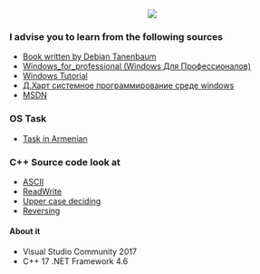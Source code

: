 <p align="center">
<img src="https://i.gyazo.com/4a3c9ad243b572e235d2ef8a318e4b26.png">
</p>


### I advise you to learn from the following sources  <br>

* [Book written by Debian Tanenbaum](https://drive.google.com/open?id=0By1MH5wlD0LhYUU1ajBwYmlvT00) <br> 
* [Windows_for_professional (Windows Для Профессионалов)](https://drive.google.com/open?id=0By1MH5wlD0LhYUYySEU4NDc5cTA) <br> 
* [Windows Tutorial](https://github.com/VanHakobyan/OperatingSystemWithCPP/blob/master/WindowsTutorial.docx) <br> 
* [Д.Харт системное программирование среде windows](https://drive.google.com/open?id=0By1MH5wlD0LhRXVLSmdRUF9jOG8) <br> 
* [MSDN](https://msdn.microsoft.com/en-us/) <br> 

### OS Task

* [Task in Armenian](https://github.com/VanHakobyan/OperatingSystemWithCPP/blob/master/Tasks.docx) <br> 


### C++ Source code look at

* [ASCII](https://github.com/VanHakobyan/OperatingSystemWithCPP/blob/master/Masiv10Symbol/ASCII/Source.cpp) <br>
* [ReadWrite](https://github.com/VanHakobyan/OperatingSystemWithCPP/blob/master/Masiv10Symbol/ReadWrite/Source.cpp) <br>
* [Upper case deciding](https://github.com/VanHakobyan/OperatingSystemWithCPP/blob/master/24_02_17/CreateFileUpper/Source.cpp) <br>
* [Reversing](https://github.com/VanHakobyan/OperatingSystemWithCPP/blob/master/03_03_17/Reversing/Source.cpp) <br>


#### About it

* Visual Studio Community 2017
* C++ 17 .NET Framework 4.6
